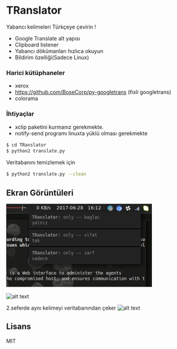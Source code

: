 # TRanslator


Yabancı kelimeleri Türkçeye çevirin !

  - Google Translate alt yapısı
  - Clipboard listener
  - Yabancı dökümanları hızlıca okuyun
  - Bildirim özelliği(Sadece Linux)

### Harici kütüphaneler
- xerox
- https://github.com/BoseCorp/py-googletrans (fixli googletrans)
- colorama

### İhtiyaçlar

- xclip paketini kurmanız gerekmekte.
- notify-send programı linuxta yüklü olması gerekmekte

```sh
$ cd TRanslator
$ python2 translate.py
```

Veritabanını temizlemek için

```sh
$ python2 translate.py --clean
```

## Ekran Görüntüleri
![notify](screenshot/notify.png)

![alt 
text](https://raw.githubusercontent.com/OguzBey/TRanslator/master/screenshot/ss.png)

2.seferde aynı kelimeyi veritabanından çeker
![alt 
text](https://raw.githubusercontent.com/OguzBey/TRanslator/master/screenshot/ss2.png)

Lisans
----

MIT


